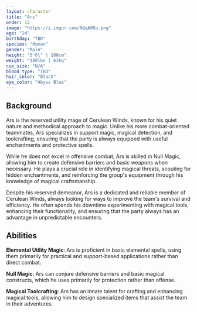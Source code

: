 ```yaml
---
layout: character
title: "Ars"
order: 12
image: "https://i.imgur.com/NQqA9Ru.png"
age: "24"
birthday: "TBD"
species: "Human"
gender: "Male"
height: "5'6\" | 168cm"
weight: "140lbs | 63kg"
cup_size: "N/A"
blood_type: "TBD"
hair_color: "Black"
eye_color: "Abyss Blue"
---
```


## Background

Ars is the reserved utility mage of Cerulean Winds, known for his quiet nature and methodical approach to magic. Unlike his more combat-oriented teammates, Ars specializes in support magic, magical detection, and toolcrafting, ensuring that the party is always equipped with useful enchantments and protective spells.

While he does not excel in offensive combat, Ars is skilled in Null Magic, allowing him to create defensive barriers and basic weapons when necessary. He plays a crucial role in identifying magical threats, scouting for hidden enchantments, and reinforcing the group's equipment through his knowledge of magical craftsmanship.

Despite his reserved demeanor, Ars is a dedicated and reliable member of Cerulean Winds, always looking for ways to improve the team's survival and efficiency. He often spends his downtime experimenting with magical tools, enhancing their functionality, and ensuring that the party always has an advantage in unpredictable encounters.

## Abilities

**Elemental Utility Magic**: Ars is proficient in basic elemental spells, using them primarily for practical and support-based applications rather than direct combat.

**Null Magic**: Ars can conjure defensive barriers and basic magical constructs, which he uses primarily for protection rather than offense.

**Magical Toolcrafting**: Ars has an innate talent for crafting and enhancing magical tools, allowing him to design specialized items that assist the team in their adventures.
